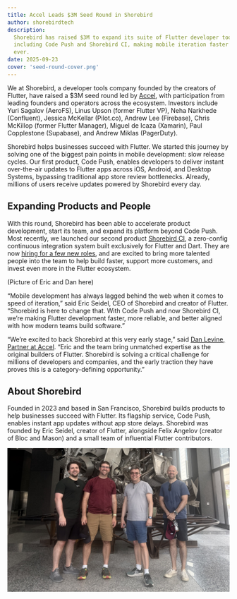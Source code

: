 ```yaml
---
title: Accel Leads $3M Seed Round in Shorebird
author: shorebirdtech
description:
  Shorebird has raised $3M to expand its suite of Flutter developer tools,
  including Code Push and Shorebird CI, making mobile iteration faster than
  ever.
date: 2025-09-23
cover: 'seed-round-cover.png'
---
```


We at Shorebird, a developer tools company founded by the creators of Flutter, have
raised a $3M seed round led by [Accel](https://www.accel.com), with
participation from leading founders and operators across the ecosystem.
Investors include Yuri Sagalov (AeroFS), Linus Upson (former Flutter VP), Neha
Narkhede (Confluent), Jessica McKellar (Pilot.co), Andrew Lee (Firebase), Chris
McKillop (former Flutter Manager), Miguel de Icaza (Xamarin), Paul Copplestone
(Supabase), and Andrew Miklas (PagerDuty).

Shorebird helps businesses succeed with Flutter. We started this journey
by solving one of the biggest pain points in mobile development: slow release
cycles. Our first product, Code Push, enables developers to deliver instant
over-the-air updates to Flutter apps across iOS, Android, and Desktop Systems,
bypassing traditional app store review bottlenecks. Already, millions of users
receive updates powered by Shorebird every day.

## Expanding Products and People

With this round, Shorebird has been able to accelerate product development,
start its team, and expand its platform beyond Code Push. Most recently, we launched our second product
[Shorebird CI](/blog/introducing-shorebird-ci), a zero-config continuous
integration system built exclusively for Flutter and Dart. They are now
[hiring for a few new roles](/jobs), and are excited to bring more talented
people into the team to help build faster, support more customers, and invest
even more in the Flutter ecosystem.

(Picture of Eric and Dan here)

“Mobile development has always lagged behind the web when it comes to speed of
iteration,” said Eric Seidel, CEO of Shorebird and creator of Flutter.
“Shorebird is here to change that. With Code Push and now Shorebird CI, we’re
making Flutter development faster, more reliable, and better aligned with how
modern teams build software.”

“We’re excited to back Shorebird at this very early stage,” said
[Dan Levine, Partner at Accel](https://www.accel.com/people/daniel-levine#bay-area).
“Eric and the team bring unmatched expertise as the original builders of
Flutter. Shorebird is solving a critical challenge for millions of developers
and companies, and the early traction they have proves this is a
category-defining opportunity.”

## About Shorebird

Founded in 2023 and based in San Francisco, Shorebird builds products to help
businesses succeed with Flutter. Its flagship service, Code Push, enables
instant app updates without app store delays. Shorebird was founded by Eric
Seidel, creator of Flutter, alongside Felix Angelov (creator of Bloc and Mason)
and a small team of influential Flutter contributors.

![The Shorebird Team](../../assets/blog/seed-round/shorebird-team.jpeg)
